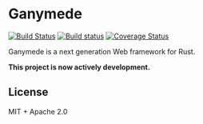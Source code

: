 # Ganymede

[![Build Status](https://travis-ci.org/ubnt-intrepid/ganymede.svg?branch=master)](https://travis-ci.org/ubnt-intrepid/ganymede)
[![Build status](https://ci.appveyor.com/api/projects/status/uadxfu3y6jh768a0/branch/master?svg=true)](https://ci.appveyor.com/project/ubnt-intrepid/ganymede/branch/master)
[![Coverage Status](https://coveralls.io/repos/github/ubnt-intrepid/ganymede/badge.svg?branch=master)](https://coveralls.io/github/ubnt-intrepid/ganymede?branch=master)

Ganymede is a next generation Web framework for Rust.

**This project is now actively development.**

## License
MIT + Apache 2.0
